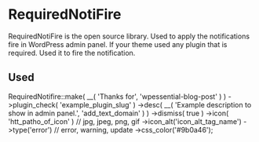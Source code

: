 # RequiredNotiFire
RequiredNotiFire is the open source library. Used to apply the notifications fire in WordPress admin panel. If your theme used any plugin that is required. Used it to fire the notification.

## Used
RequiredNotifire::make( __( 'Thanks for', 'wpessential-blog-post' ) )
->plugin_check( 'example_plugin_slug' )
->desc( __( 'Example description to show in admin panel.', 'add_text_domain' ) )
->dismiss( true )
->icon( 'htt_patho_of_icon' ) // jpg, jpeg, png, gif
->icon_alt('icon_alt_tag_name')
->type('error') // error, warning, update
->css_color('#9b0a46');
